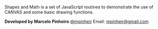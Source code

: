Shapes and Math is a set of JavaScript routines to demonstrate the use of CANVAS and some basic drawing functions.

**Developed by Marcelo Pinheiro**
[@mpinheir](http://twitter.com/mpinheir "Twitter")
Email: [mpinheir@gmail.com](mailto:mpinheir@gmail.com "Email")
